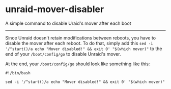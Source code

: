 # unraid-mover-disabler
A simple command to disable Uraid's mover after each boot

---
Since Unraid doesn't retain modifications between reboots, you have to disable the mover after each reboot.
To do that, simply add this `sed -i '/^start()/a echo "Mover disabled!" && exit 0' "$(which mover)"` to the end of your `/boot/config/go` to disable Unraid's mover.

At the end, your `/boot/config/go` should look like something like this:
```
#!/bin/bash

sed -i '/^start()/a echo "Mover disabled!" && exit 0' "$(which mover)"
```

